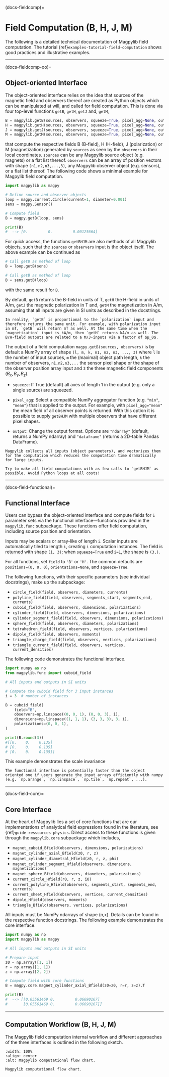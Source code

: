 (docs-fieldcomp)=
# Field Computation (B, H, J, M)

The following is a detailed technical documentation of Magpylib field computation.
The tutorial {ref}`examples-tutorial-field-computation` shows good practices and illustrative examples.

-------------------------------------
(docs-fieldcomp-oo)=
## Object-oriented Interface

The object-oriented interface relies on the idea that sources of the magnetic field and observers thereof are created as Python objects which can be manipulated at will, and called for field computation. This is done via four top-level functions `getB`, `getH`, `getJ` and, `getM`,

```python
B = magpylib.getB(sources, observers, squeeze=True, pixel_agg=None, output="ndarray")
H = magpylib.getH(sources, observers, squeeze=True, pixel_agg=None, output="ndarray")
J = magpylib.getJ(sources, observers, squeeze=True, pixel_agg=None, output="ndarray")
M = magpylib.getM(sources, observers, squeeze=True, pixel_agg=None, output="ndarray")
```

that compute the respective fields B (B-field), H (H-field), J (polarization) or M (magnetization) generated by `sources` as seen by the `observers` in their local coordinates. `sources` can be any Magpylib source object (e.g. magnets) or a flat list thereof. `observers` can be an array of position vectors with shape `(n1,n2,n3,...,3)`, any Magpylib observer object (e.g. sensors), or a flat list thereof. The following code shows a minimal example for Magpylib field computation.

```python
import magpylib as magpy

# Define source and observer objects
loop = magpy.current.Circle(current=1, diameter=0.001)
sens = magpy.Sensor()

# Compute field
B = magpy.getB(loop, sens)

print(B)
#  --> [0.         0.         0.00125664]
```

For quick access, the functions `getBHJM` are also methods of all Magpylib objects, such that the `sources` or `observers` input is the object itself. The above example can be continued as

```python
# Call getB as method of loop
B = loop.getB(sens)

# Call getB as method of loop
B = sens.getB(loop)
```

with the same result for `B`.

By default, `getB` returns the B-field in units of T, `getH` the H-field in units of A/m, `getJ` the magnetic polarization in T and, `getM` the magnetization in A/m, assuming that all inputs are given in SI units as described in the docstrings.

```{hint}
In reality, `getB` is proportional to the `polarization` input and therefore returns the same unit. For example, with polarization input in mT, `getB` will return mT as well. At the same time when the `magnetization` input is kA/m, then `getH` returns kA/m as well. The B/H-field outputs are related to a M/J-inputs via a factor of $µ_0$.
```

The output of a field computation `magpy.getB(sources, observers)` is by default a NumPy array of shape `(l, m, k, n1, n2, n3, ..., 3)` where `l` is the number of input sources, `m` the (maximal) object path length, `k` the number of observers, `n1,n2,n3,...` the sensor pixel shape or the shape of the observer position array input and `3` the three magnetic field components $(B_x, B_y, B_z)$.

* `squeeze`: If True (default) all axes of length 1 in the output (e.g. only a single source) are squeezed.

* `pixel_agg`: Select a compatible NumPy aggregator function (e.g. `"min"`, `"mean"`) that is applied to the output. For example, with `pixel_agg="mean"` the mean field of all observer points is returned. With this option it is possible to supply `getBHJM` with multiple observers that have different pixel shapes.

* `output`: Change the output format. Options are `"ndarray"` (default, returns a NumPy ndarray) and `"dataframe"` (returns a 2D-table Pandas DataFrame).

```{note}
Magpylib collects all inputs (object parameters), and vectorizes them for the computation which reduces the computation time dramatically for large inputs.

Try to make all field computations with as few calls to `getBHJM` as possible. Avoid Python loops at all costs!
```

-------------------------------------
(docs-field-functional)=
## Functional Interface

Users can bypass the object-oriented interface and compute fields for `i` parameter sets via the functional interface—functions provided in the `magpylib.func` subpackage. These functions offer field computation, including source position and orientation.

Inputs may be scalars or array-like of length `i`. Scalar inputs are automatically tiled to length `i`, creating `i` computation instances. The field is returned with shape `(i, 3)`; when `squeeze=True` and `i=1`, the shape is `(3,)`.

For all functions, set `field` to `'B'` or `'H'`. The common defaults are `positions=(0, 0, 0)`, `orientations=None`, and `squeeze=True`.

The following functions, with their specific parameters (see individual docstrings), make up the subpackage:

- `circle_field(field, observers, diameters, currents)`
- `polyline_field(field, observers, segments_start, segments_end, currents)`
- `cuboid_field(field, observers, dimensions, polarizations)`
- `cylinder_field(field, observers, dimensions, polarizations)`
- `cylinder_segment_field(field, observers, dimensions, polarizations)`
- `sphere_field(field, observers, diameters, polarizations)`
- `tetrahedron_field(field, observers, vertices, polarizations)`
- `dipole_field(field, observers, moments)`
- `triangle_charge_field(field, observers, vertices, polarizations)`
- `triangle_current_field(field, observers, vertices, current_densities)`

The following code demonstrates the functional interface.

```python
import numpy as np
from magpylib.func import cuboid_field

# All inputs and outputs in SI units

# Compute the cuboid field for 3 input instances
i = 3  # number of instances

B = cuboid_field(
    field="B",
    observers=np.linspace((0, 0, 1), (0, 0, 3), i),
    dimensions=np.linspace((1, 1, 1), (3, 3, 3), 3, i),
    polarizations=(0, 0, 1),
)

print(B.round(3))
#[[0.    0.    0.135] 
# [0.    0.    0.135] 
# [0.    0.    0.135]]
```
This example demonstrates the scale invariance

```{note}
The functional interface is potentially faster than the object oriented one if users generate the input arrays efficiently with numpy (e.g. `np.arange`, `np.linspace`, `np.tile`, `np.repeat`, ...).
```

-------------------------------------
(docs-field-core)=
## Core Interface

At the heart of Magpylib lies a set of core functions that are our implementations of analytical field expressions found in the literature, see {ref}`guide-ressources-physics`. Direct access to these functions is given through the `magpylib.core` subpackage which includes,

- `magnet_cuboid_Bfield(observers, dimensions, polarizations)`
- `magnet_cylinder_axial_Bfield(z0, r, z)`
- `magnet_cylinder_diametral_Hfield(z0, r, z, phi)`
- `magnet_cylinder_segment_Hfield(observers, dimensions, magnetizations)`
- `magnet_sphere_Bfield(observers, diameters, polarizations)`
- `current_circle_Hfield(r0, r, z, i0)`
- `current_polyline_Hfield(observers, segments_start, segments_end, currents)`
- `current_sheet_Hfield(observers, vertices, current_densities)`
- `dipole_Hfield(observers, moments)`
- `triangle_Bfield(observers, vertices, polarizations)`

All inputs must be NumPy ndarrays of shape (n,x). Details can be found in the respective function docstrings. The following example demonstrates the core interface.


```python
import numpy as np
import magpylib as magpy

# All inputs and outputs in SI units

# Prepare input
z0 = np.array([1, 1])
r = np.array([1, 1])
z = np.array([2, 2])

# Compute field with core functions
B = magpy.core.magnet_cylinder_axial_Bfield(z0=z0, r=r, z=z).T

print(B)
#  --> [[0.05561469 0.         0.06690167]
#       [0.05561469 0.         0.06690167]]
```

-------------------------------------
## Computation Workflow (B, H, J, M)

The Magpylib field computation internal workflow and different approaches of the three interfaces is outlined in the following sketch.

```{figure} ../../../_static/images/docu_field_comp_flow.png
:width: 100%
:align: center
:alt: Magpylib computational flow chart.

Magpylib computational flow chart.
```
